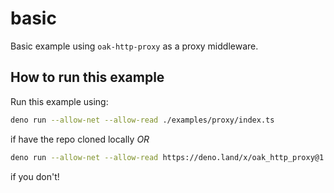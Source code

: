 # basic

Basic example using `oak-http-proxy` as a proxy middleware.

## How to run this example

Run this example using:

```bash
deno run --allow-net --allow-read ./examples/proxy/index.ts
```

if have the repo cloned locally _OR_

```bash
deno run --allow-net --allow-read https://deno.land/x/oak_http_proxy@1.3.0/examples/basic/index.ts
```

if you don't!
